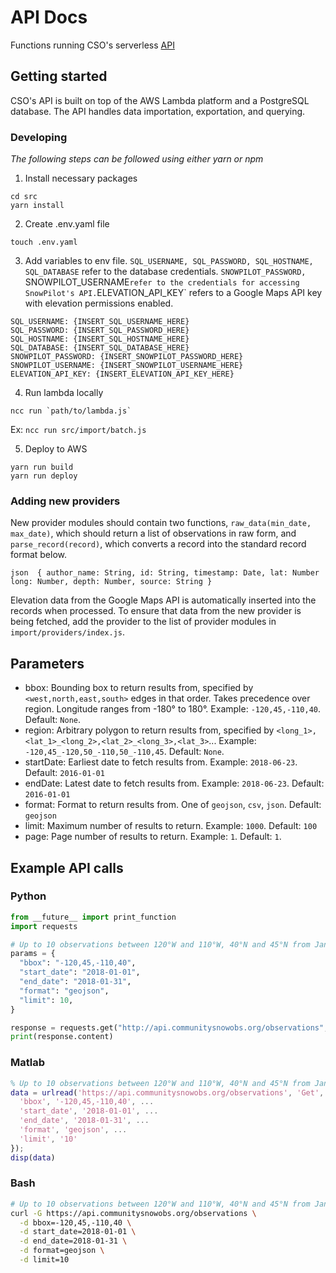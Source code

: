 # API Docs

Functions running CSO's serverless [API](https://api.communitysnowobs.org/observations)

## Getting started

CSO's API is built on top of the AWS Lambda platform and a PostgreSQL database. The API handles data importation, exportation, and querying.

### Developing
*The following steps can be followed using either yarn or npm*

1. Install necessary packages

```
cd src
yarn install
```

2. Create .env.yaml file
```
touch .env.yaml
```

3. Add variables to env file. `SQL_USERNAME, SQL_PASSWORD, SQL_HOSTNAME, SQL_DATABASE` refer to the database credentials. `SNOWPILOT_PASSWORD, `SNOWPILOT_USERNAME` refer to the credentials for accessing SnowPilot's API. `ELEVATION_API_KEY` refers to a Google Maps API key with elevation permissions enabled. 
```
SQL_USERNAME: {INSERT_SQL_USERNAME_HERE}
SQL_PASSWORD: {INSERT_SQL_PASSWORD_HERE}
SQL_HOSTNAME: {INSERT_SQL_HOSTNAME_HERE}
SQL_DATABASE: {INSERT_SQL_DATABASE_HERE}
SNOWPILOT_PASSWORD: {INSERT_SNOWPILOT_PASSWORD_HERE}
SNOWPILOT_USERNAME: {INSERT_SNOWPILOT_USERNAME_HERE}
ELEVATION_API_KEY: {INSERT_ELEVATION_API_KEY_HERE}
```
4. Run lambda locally
```
ncc run `path/to/lambda.js`
```
Ex: `ncc run src/import/batch.js`

5. Deploy to AWS
```
yarn run build
yarn run deploy
```

### Adding new providers

New provider modules should contain two functions, `raw_data(min_date, max_date)`, which should return a list of observations in raw form, and `parse_record(record)`, which converts a record into the standard record format below. 

`json 
{
  author_name: String,
  id: String,
  timestamp: Date,
  lat: Number
  long: Number,
  depth: Number,
  source: String
}
`

Elevation data from the Google Maps API is automatically inserted into the records when processed. To ensure that data from the new provider is being fetched, add the provider to the list of provider modules in `import/providers/index.js`.

## Parameters
- bbox: Bounding box to return results from, specified by `<west,north,east,south>` edges in that order. Takes precedence over region. Longitude ranges from -180° to 180°. Example: `-120,45,-110,40`. Default: `None`.
- region: Arbitrary polygon to return results from, specified by `<long_1>,<lat_1>_<long_2>,<lat_2>_<long_3>,<lat_3>`... Example: `-120,45_-120,50_-110,50_-110,45`. Default: `None`.
- startDate: Earliest date to fetch results from. Example: `2018-06-23`. Default: `2016-01-01`
- endDate: Latest date to fetch results from. Example: `2018-06-23`. Default: `2016-01-01`
- format: Format to return results from. One of `geojson`, `csv`, `json`. Default: `geojson`
- limit: Maximum number of results to return. Example: `1000`. Default: `100`
- page: Page number of results to return. Example: `1`. Default: `1`.

## Example API calls

### Python
```python
from __future__ import print_function
import requests

# Up to 10 observations between 120°W and 110°W, 40°N and 45°N from Jan 2018 formatted as GeoJSON
params = {
  "bbox": "-120,45,-110,40",
  "start_date": "2018-01-01",
  "end_date": "2018-01-31",
  "format": "geojson",
  "limit": 10,
}

response = requests.get("http://api.communitysnowobs.org/observations", params=params)
print(response.content)
```

### Matlab
```matlab
% Up to 10 observations between 120°W and 110°W, 40°N and 45°N from Jan 2018 formatted as GeoJSON
data = urlread('https://api.communitysnowobs.org/observations', 'Get', {
  'bbox', '-120,45,-110,40', ...
  'start_date', '2018-01-01', ...
  'end_date', '2018-01-31', ...
  'format', 'geojson', ...
  'limit', '10'
});
disp(data)
```

### Bash
```bash
# Up to 10 observations between 120°W and 110°W, 40°N and 45°N from Jan 2018 formatted as GeoJSON
curl -G https://api.communitysnowobs.org/observations \
  -d bbox=-120,45,-110,40 \
  -d start_date=2018-01-01 \
  -d end_date=2018-01-31 \
  -d format=geojson \
  -d limit=10
```

